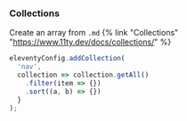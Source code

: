 ### Collections

Create an array from `.md` {% link "Collections" "https://www.11ty.dev/docs/collections/" %}

```js
eleventyConfig.addCollection(
  'nav',
  collection => collection.getAll()
    .filter(item => {})
    .sort((a, b) => {})
  }
);
```
